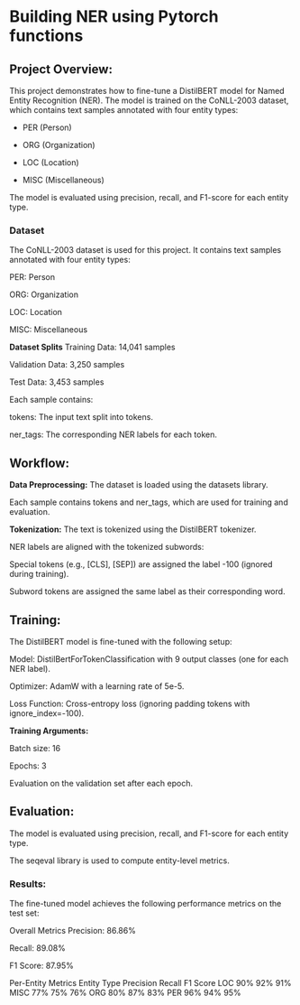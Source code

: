 # Building NER using Pytorch functions 

## Project Overview:
This project demonstrates how to fine-tune a DistilBERT model for Named Entity Recognition (NER). The model is trained on the CoNLL-2003 dataset, which contains text samples annotated with four entity types:

- PER (Person)

- ORG (Organization)

- LOC (Location)

- MISC (Miscellaneous)

The model is evaluated using precision, recall, and F1-score for each entity type.

### **Dataset**
The CoNLL-2003 dataset is used for this project. It contains text samples annotated with four entity types:

PER: Person

ORG: Organization

LOC: Location

MISC: Miscellaneous

**Dataset Splits**
Training Data: 14,041 samples

Validation Data: 3,250 samples

Test Data: 3,453 samples

Each sample contains:

tokens: The input text split into tokens.

ner_tags: The corresponding NER labels for each token.


## Workflow:
**Data Preprocessing:**
The dataset is loaded using the datasets library.

Each sample contains tokens and ner_tags, which are used for training and evaluation.

**Tokenization:**
The text is tokenized using the DistilBERT tokenizer.

NER labels are aligned with the tokenized subwords:

Special tokens (e.g., [CLS], [SEP]) are assigned the label -100 (ignored during training).

Subword tokens are assigned the same label as their corresponding word.

## Training:
The DistilBERT model is fine-tuned with the following setup:

Model: DistilBertForTokenClassification with 9 output classes (one for each NER label).

Optimizer: AdamW with a learning rate of 5e-5.

Loss Function: Cross-entropy loss (ignoring padding tokens with ignore_index=-100).

**Training Arguments:**

Batch size: 16

Epochs: 3

Evaluation on the validation set after each epoch.

## Evaluation:
The model is evaluated using precision, recall, and F1-score for each entity type.

The seqeval library is used to compute entity-level metrics.

### **Results:**
The fine-tuned model achieves the following performance metrics on the test set:

Overall Metrics
Precision: 86.86%

Recall: 89.08%

F1 Score: 87.95%

Per-Entity Metrics
Entity Type	Precision	Recall	F1 Score
LOC	90%	92%	91%
MISC	77%	75%	76%
ORG	80%	87%	83%
PER	96%	94%	95%

